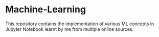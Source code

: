 # Machine-Learning
This repository contains the implementation of various ML concepts in Jupyter Notebook learnt 
by me from multiple online sources.
